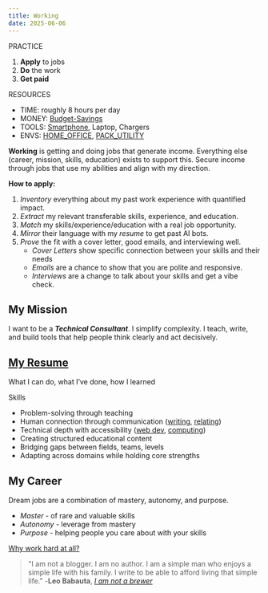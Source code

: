 ```yaml
---
title: Working
date: 2025-06-06
---
```

PRACTICE
1. **Apply** to jobs
2. **Do** the work
3. **Get paid**

RESOURCES
- TIME: roughly 8 hours per day
- MONEY: [Budget-Savings](/budget)
- TOOLS: [Smartphone](/smartphone), Laptop, Chargers
- ENVS: [HOME_OFFICE](/home), [PACK_UTILITY](/pack)

**Working** is getting and doing jobs that generate income. Everything else (career, mission, skills, education) exists to support this. Secure income through jobs that use my abilities and align with my direction.

**How to apply:**
1. *Inventory* everything about my past work experience with quantified impact.
2. *Extract* my relevant transferable skills, experience, and education.
3. *Match* my skills/experience/education with a real job opportunity.
4. *Mirror* their language with my *resume* to get past AI bots.
5. *Prove* the fit with a cover letter, good emails, and interviewing well.
	- *Cover Letters* show specific connection between your skills and their needs
	- *Emails* are a chance to show that you are polite and responsive.
	- *Interviews* are a change to talk about your skills and get a vibe check.

## My Mission
I want to be a ***Technical Consultant***. I simplify complexity. I teach, write, and build tools that help people think clearly and act decisively.

## [My Resume](/cv-Blake-Ruprecht.pdf) 
What I can do, what I’ve done, how I learned

Skills
- Problem-solving through teaching
- Human connection through communication ([writing](/writing), [relating](/relating))
- Technical depth with accessibility ([web dev](/building-websites), [computing](/computing))
- Creating structured educational content
- Bridging gaps between fields, teams, levels
- Adapting across domains while holding core strengths

## My Career
Dream jobs are a combination of mastery, autonomy, and purpose.
- *Master* - of rare and valuable skills
- *Autonomy* - leverage from mastery
- *Purpose* - helping people you care about with your skills

 [Why work hard at all?](/work-hard)

> "I am not a blogger. I am no author. I am a simple man who enjoys a simple life with his family. I write to be able to afford living that simple life."
> -**Leo Babauta**, [*I am not a brewer*](https://mnmlist.com/brew/)
